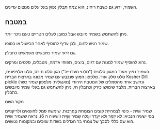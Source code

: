 השמיר, ידוע גם כשבת ריחינ, הוא צמח תבלין נפוץ בעל עלים מנוצים עדינים. 

## במטבח

ניתן להשתמש בשמיר מיובש אבל כמובן לעלים הטריים טעם ניכר יותר.

שמיר רגיש לחום, ולכן עדיף להוסיף לאחר הבישול או בסופו.

גם זרעי שמיר מיובשים משמשים כתבלין.

נהוג להוסיף שמיר למנות עם דגים, ביצים, תפוחי אדמה, מטבלים, סלטים ומרקים.

השמיר נפוץ מאוד במגוון סלטים ("סלטי מעדנייה") כגון סלט תירס, סלט מלפפונים, סלט סלק ועוד. מלפפון חמוץ שנכבש עם שמיר מכונה בארצות הברית Kosher Dill pickle (מאנגלית: מלפפון שמיר כשר) ונחשב אחד מהסמלים של המטבח היהודי בארצות הברית. מלבד שימושו כירק וכתבלין חי, ניתן להשתמש גם בעלי שמיר מיובשים כתבלין.

מקור השם 

שמיר ושית - כּינוּי לצִמחִייַת קוצים הצומַחת בָּחֳרָבות. שימשה סמל לחוטאים ולריקניים בפי ישעיה הנביא: לֹא יִזָמֵר ולא יֵעָדֵר ועָלה שָמיר וָשָיִת (ישעיה ה 6). נראה ששמיר ושית הוא שם כללי לסבך של צמחי בר הגדלים בשדות עזוּבים ובמקומות נטושים.